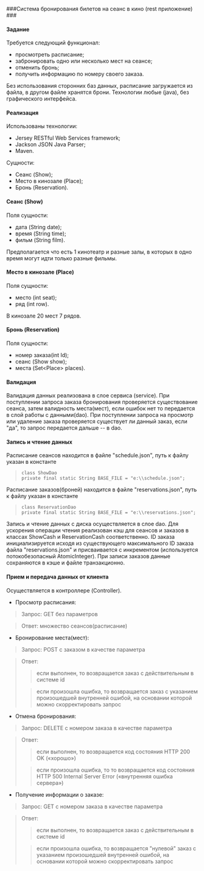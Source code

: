 ###Cистема бронирования билетов на сеанс в кино (rest приложение) ###

#### Задание ####

Требуется следующий функционал:
- просмотреть расписание;
- забронировать одно или несколько мест на сеансе;
- отменить бронь;
- получить информацию по номеру своего заказа.

Без использования сторонних баз данных, расписание загружается из файла, в другом файле хранятся брони.
Технологии любые (java), без графического интерфейса.

#### Реализация ####

Использованы технологии:
- Jersey RESTful Web Services framework;
- Jackson JSON Java Parser;
- Maven.

Сущности:
- Сеанс (Show);
- Место в кинозале (Place);
- Бронь (Reservation).

#### Сеанс (Show) ####
Поля сущности:
- дата (String date);
- время (String time);
- фильм (String film).

Предполагается что есть 1 кинотеатр и разные залы, в которых в одно время могут идти только разные фильмы.

#### Место в кинозале (Place) ####
Поля сущности:
- место (int seat);
- ряд (int row).

В кинозале 20 мест 7 рядов.

#### Бронь (Reservation) ####
Поля сущности:
- номер заказа(int Id);
- сеанс (Show show);
- места (Set\<Place\> places).

#### Валидация ####
Валидация данных реализована в слое сервиса (service). При поступлении запроса заказа бронирования проверяется 
существование сеанса, затем валидность места(мест), если ошибок нет то передается в слой работы с данными(dao). 
При поступлении запроса на просмотр или удаление заказа проверяется существует ли данный заказ, если "да", то запрос 
передается дальше -- в dao.

#### Запись и чтение данных #####
Расписание сеансов находится в файле "schedule.json", путь к файлу указан в константе 
>     class ShowDao
>     private final static String BASE_FILE = "e:\\schedule.json";
Расписание заказов(броней) находится в файле "reservations.json", путь к файлу указан в константе 
>     class ReservationDao
>     private final static String BASE_FILE = "e:\\reservations.json";
Запись и чтение данных с диска осуществляется в слое dao. Для ускорения операции чтения реализован кэш для сеансов и 
заказов в классах ShowCash и ReservationCash соответственно. ID заказа инициализируется исходя из существующего 
максимального ID заказа файла "reservations.json" и присваивается с инкрементом (используется потокобезопасный
 AtomicInteger). При записи заказов данные сохраняются в кэше и файле транзакционно.

#### Прием и передача данных от клиента ####

Осуществляется в контроллере (Controller).

- Просмотр расписания:
> Запрос: GET без параметров

> Ответ: множество сеансов(расписание)

- Бронирование места(мест):
>Запрос: POST с заказом в качестве параметра

>Ответ: 
>>если выполнен, то возвращается заказ с действительным в системе id
>
>>если произошла ошибка, то возвращается заказ с указанием произошедшей внутренней ошибой, на основании которой 
можно скорректировать запрос

- Отмена бронирования:
>Запрос: DELETE с номером заказа в качестве параметра

>Ответ: 
>>если выполнен, то возвращается код состояния HTTP 200 OK («хорошо»)
>
>>если произошла ошибка, то то возвращается код состояния HTTP 500 Internal Server Error 
(«внутренняя ошибка сервера»)

- Получение информации о заказе:
>Запрос: GET с номером заказа в качестве параметра

>Ответ: 
>>если выполнен, то возвращается заказ с действительным в системе id
>
>>если произошла ошибка, то  возвращается "нулевой" заказ с указанием произошедшей внутренней ошибой, на основании которой 
можно скорректировать запрос
